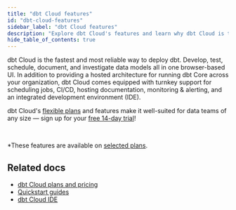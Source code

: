```yaml
---
title: "dbt Cloud features"
id: "dbt-cloud-features"
sidebar_label: "dbt Cloud features"
description: "Explore dbt Cloud's features and learn why dbt Cloud is the fastest way to deploy dbt"
hide_table_of_contents: true
---
```


dbt Cloud is the fastest and most reliable way to deploy dbt. Develop, test, schedule, document, and investigate data models all in one browser-based UI. In addition to providing a hosted architecture for running dbt Core across your organization, dbt Cloud comes equipped with turnkey support for scheduling jobs, CI/CD, hosting documentation, monitoring & alerting, and an integrated development environment (IDE).

dbt Cloud's [flexible plans](https://www.getdbt.com/pricing/) and features make it well-suited for data teams of any size &mdash; sign up for your [free 14-day trial](https://www.getdbt.com/signup/)! 

<div className="grid--3-col">

<Card
    title="dbt Cloud IDE"
    body="The IDE is the easiest and most efficient way to develop dbt models, allowing you to build, test, run, and version control your dbt projects directly from your browser."
link="/docs/cloud/dbt-cloud-ide/develop-in-the-cloud"
    icon="pencil-paper"/>

<Card
    title="Manage environments"
    body="Set up and manage separate production and development environments in dbt Cloud to help engineers develop and test code more efficiently, without impacting users or data."
    link="/docs/collaborate/environments/environments-in-dbt"
    icon="pencil-paper"/>

  <Card
    title="Schedule and run dbt jobs"
    body="Create custom schedules to run your production jobs. Schedule jobs by day of the week, time of day, or a recurring interval. Decrease operating costs by using webhooks to trigger CI jobs and the API to start jobs."
    link="/docs/deploy/job-scheduler"
    icon="pencil-paper"/>

  <Card
    title="Notifications"
    body="Set up and customize job notifications in dbt Cloud to receive email or slack alerts when a job run succeeds, fails, or is cancelled. Notifications alert the right people when something goes wrong instead of waiting for a user to report it."
    link="/docs/deploy/job-notifications"
    icon="pencil-paper"/>    
    
   <Card
    title="Host & share documentation"
    body="dbt Cloud hosts and authorizes access to dbt project documentation, allowing you to generate data documentation on a schedule for your project. Invite teammates to dbt Cloud to collaborate and share your project's documentation."
    link="/docs/collaborate/build-and-view-your-docs"
    icon="pencil-paper"/>       

   <Card
    title="Supports GitHub, GitLab, AzureDevOPs"
    body="Seamlessly connect your git account to dbt Cloud and provide another layer of security to dbt Cloud. Import new repositories, trigger continuous integration, clone repos using HTTPS, and more!"
    link="/docs/cloud/git/connect-github"
    icon="pencil-paper"/>  

   <Card
    title="Enable Continuous Integration"
    body="Configure dbt Cloud to run your dbt projects in a temporary schema when new commits are pushed to open pull requests. This build-on-PR functionality is a great way to catch bugs before deploying to production, and an essential tool in any analyst's belt."
    link="/docs/deploy/continuous-integration"
    icon="pencil-paper"/>  

   <Card
    title="Security"
    body="Manage risk with SOC-2 compliance, CI/CD deployment, RBAC, and ELT architecture."
    link="https://www.getdbt.com/security/"
    icon="pencil-paper"/>  

   <Card
    title="dbt Semantic Layer*"
    body="Use the dbt Semantic Layer to define metrics alongside your dbt models and query them from any integrated analytics tool. Get the same answers everywhere, every time."
    link="/docs/use-dbt-semantic-layer/dbt-semantic-layer"
    icon="pencil-paper"/>  

   <Card
    title="Discovery API*"
    body="Enhance your workflow and run ad-hoc queries, browse schema, or query the dbt Semantic Layer. dbt Cloud serves a GraphQL API, which supports arbitrary queries."
    link="/docs/dbt-cloud-apis/discovery-api"
    icon="pencil-paper"/> 


<Card
    title="Run visibility"
    body="View the history of your runs and the model timing dashboard to help identify where improvements can be made to the scheduled jobs."
    link="/docs/deploy/run-visibility"
    icon="pencil-paper"/> 
</div> <br />

*These features are available on [selected plans](https://www.getdbt.com/pricing/).
## Related docs

- [dbt Cloud plans and pricing](https://www.getdbt.com/pricing/)
- [Quickstart guides](/quickstarts)
- [dbt Cloud IDE](/docs/cloud/dbt-cloud-ide/develop-in-the-cloud)

